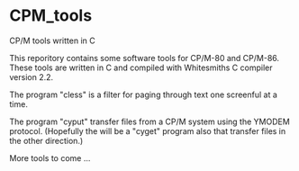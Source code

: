 # CPM_tools
CP/M tools written in C

This reporitory contains some software tools for CP/M-80 and CP/M-86.
These tools are written in C and compiled with Whitesmiths C compiler version 2.2.

The program "cless" is a filter for paging through text one screenful at a time.

The program "cyput" transfer files from a CP/M system using the YMODEM protocol.
(Hopefully the will be a "cyget" program also that transfer files in the other direction.)

More tools to come ...
